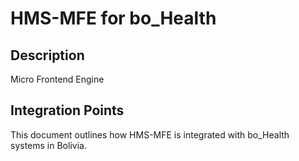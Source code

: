 # HMS-MFE for bo_Health

## Description

Micro Frontend Engine

## Integration Points

This document outlines how HMS-MFE is integrated with bo_Health systems in Bolivia.
